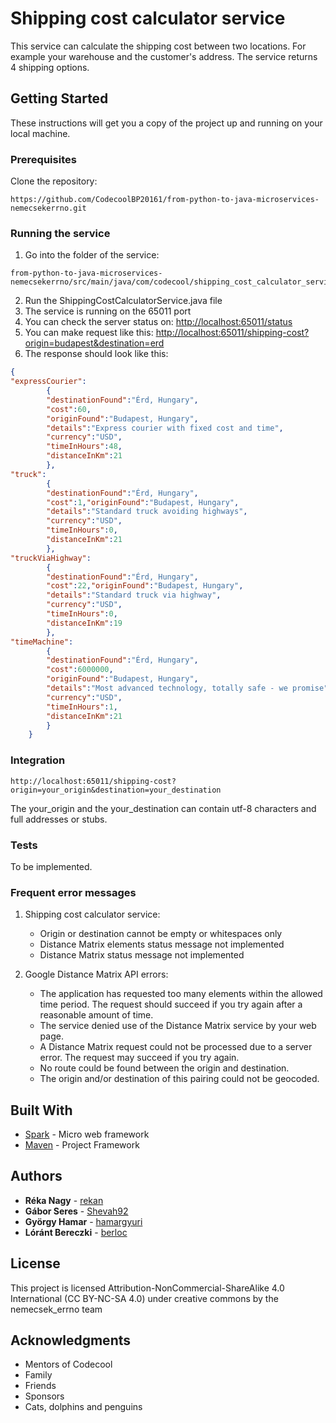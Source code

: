 # Shipping cost calculator service

This service can calculate the shipping cost between two locations. For example your warehouse and the customer's address.
The service returns 4 shipping options. 


## Getting Started

These instructions will get you a copy of the project up and running on your local machine.


### Prerequisites

Clone the repository: 
```
https://github.com/CodecoolBP20161/from-python-to-java-microservices-nemecsekerrno.git
```


### Running the service


1. Go into the folder of the service: 
  ```
  from-python-to-java-microservices-nemecsekerrno/src/main/java/com/codecool/shipping_cost_calculator_service/server
  ```
2. Run the ShippingCostCalculatorService.java file
3. The service is running on the 65011 port
4. You can check the server status on: [http://localhost:65011/status](http://localhost:65011/status)
5. You can make request like this: [http://localhost:65011/shipping-cost?origin=budapest&destination=erd](http://localhost:65011/shipping-cost?origin=budapest&destination=erd)
6. The response should look like this: 
```json
{
"expressCourier":
        {
        "destinationFound":"Érd, Hungary",
        "cost":60,
        "originFound":"Budapest, Hungary",
        "details":"Express courier with fixed cost and time",
        "currency":"USD",
        "timeInHours":48,
        "distanceInKm":21
        },
"truck":
        {
        "destinationFound":"Érd, Hungary",
        "cost":1,"originFound":"Budapest, Hungary",
        "details":"Standard truck avoiding highways",
        "currency":"USD",
        "timeInHours":0,
        "distanceInKm":21
        },
"truckViaHighway":
        {
        "destinationFound":"Érd, Hungary",
        "cost":22,"originFound":"Budapest, Hungary",
        "details":"Standard truck via highway",
        "currency":"USD",
        "timeInHours":0,
        "distanceInKm":19
        },
"timeMachine":
        {
        "destinationFound":"Érd, Hungary",
        "cost":6000000,
        "originFound":"Budapest, Hungary",
        "details":"Most advanced technology, totally safe - we promise",
        "currency":"USD",
        "timeInHours":1,
        "distanceInKm":21
        }
    }
```

### Integration

```
http://localhost:65011/shipping-cost?origin=your_origin&destination=your_destination
```

The your_origin and the your_destination can contain utf-8 characters and full addresses or stubs.

### Tests

To be implemented.

### Frequent error messages

1. Shipping cost calculator service:
    - Origin or destination cannot be empty or whitespaces only
    - Distance Matrix elements status message not implemented     
    - Distance Matrix status message not implemented
        
2. Google Distance Matrix API errors:
    - The application has requested too many elements within the allowed time period. 
        The request should succeed if you try again after a reasonable amount of time.
    - The service denied use of the Distance Matrix service by your web page.
    - A Distance Matrix request could not be processed due to a server error.
        The request may succeed if you try again.
    - No route could be found between the origin and destination.
    - The origin and/or destination of this pairing could not be geocoded.


## Built With

* [Spark](http://sparkjava.com/documentation.html) - Micro web framework
* [Maven](https://maven.apache.org/) - Project Framework


## Authors

* **Réka Nagy** - [rekan](https://github.com/rekan)
* **Gábor Seres** - [Shevah92](https://github.com/Shevah92)
* **György Hamar** - [hamargyuri](https://github.com/hamargyuri)
* **Lóránt Bereczki** - [berloc](https://github.com/berloc)




## License

This project is licensed Attribution-NonCommercial-ShareAlike 4.0 International (CC BY-NC-SA 4.0) under creative commons
by the nemecsek_errno team


## Acknowledgments

* Mentors of Codecool
* Family
* Friends
* Sponsors
* Cats, dolphins and penguins